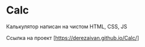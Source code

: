 # Calc

Калькулятор написан на чистом HTML, CSS, JS

Ссылка на проект 
[https://derezaivan.github.io/Calc/]
